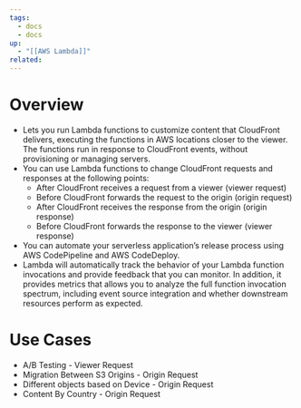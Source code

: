 ```yaml
---
tags:
  - docs
  - docs
up:
  - "[[AWS Lambda]]"
related:
---
```

# Overview

- Lets you run Lambda functions to customize content that CloudFront delivers, executing the functions in AWS locations closer to the viewer. The functions run in response to CloudFront events, without provisioning or managing servers.
- You can use Lambda functions to change CloudFront requests and responses at the following points:
    -   After CloudFront receives a request from a viewer (viewer request)
    -   Before CloudFront forwards the request to the origin (origin request)
    -   After CloudFront receives the response from the origin (origin response)
    -   Before CloudFront forwards the response to the viewer (viewer response)
- You can automate your serverless application’s release process using AWS CodePipeline and AWS CodeDeploy.
- Lambda will automatically track the behavior of your Lambda function invocations and provide feedback that you can monitor. In addition, it provides metrics that allows you to analyze the full function invocation spectrum, including event source integration and whether downstream resources perform as expected.

# Use Cases
-   A/B Testing - Viewer Request
-   Migration Between S3 Origins - Origin Request
-   Different objects based on Device - Origin Request
-   Content By Country - Origin Request
